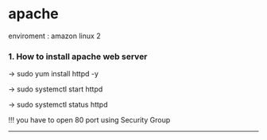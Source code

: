 # apache
enviroment : amazon linux 2

### 1. How to install apache web server

-> sudo yum install httpd -y

-> sudo systemctl start httpd

-> sudo systemctl status httpd

!!! you have to open 80 port using Security Group

* * *

